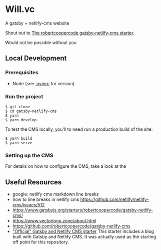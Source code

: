# Will.vc

A gatsby + netlify-cms website

Shout out to [The robertcoopercode gatsby-netlify-cms starter](https://www.gatsbyjs.org/starters/robertcoopercode/gatsby-netlify-cms/).

Would not be possible without you

## Local Development

### Prerequisites

- Node (see [.nvmrc](./.nvmrc) for version)

### Run the project

```
$ git clone 
$ cd gatsby-netlify-cms
$ yarn
$ yarn develop
```

To test the CMS locally, you'll to need run a production build of the site:

```
$ yarn build
$ yarn serve
```

### Setting up the CMS

For details on how to configure the CMS, take a look at the 

## Useful Resources

- google: netlify cms markdown line breaks
- how to line breaks in netlify cms https://github.com/netlify/netlify-cms/issues/512
- https://www.gatsbyjs.org/starters/robertcoopercode/gatsby-netlify-cms/
- https://www.vectorlogo.zone/about.html
- https://github.com/robertcoopercode/gatsby-netlify-cms
- ["Official" Gatsby and Netlify CMS starter](https://github.com/netlify-templates/gatsby-starter-netlify-cms)
This starter includes a blog built with Gatsby and Netlify CMS. It was actually used as the starting off point for this repository.

